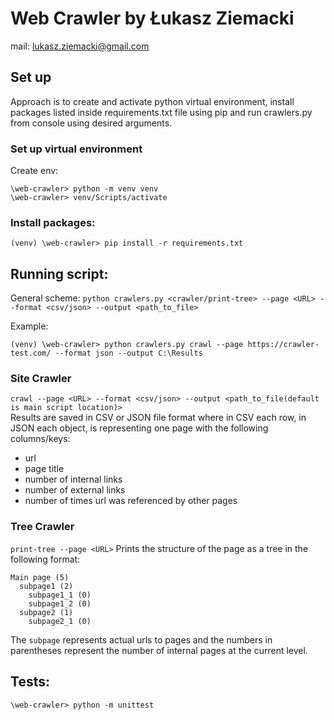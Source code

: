 
# Web Crawler by Łukasz Ziemacki
mail: lukasz.ziemacki@gmail.com

## Set up
Approach is to create and activate python virtual environment, install packages listed inside requirements.txt file using pip and run crawlers.py from console using desired arguments.

### Set up virtual environment
Create env:
```
\web-crawler> python -m venv venv
\web-crawler> venv/Scripts/activate
```
### Install packages:
```
(venv) \web-crawler> pip install -r requirements.txt 
```

## Running script:
General scheme: `python crawlers.py <crawler/print-tree> --page <URL> --format <csv/json> --output <path_to_file>`

Example:
```
(venv) \web-crawler> python crawlers.py crawl --page https://crawler-test.com/ --format json --output C:\Results
```

### Site Crawler
`crawl --page <URL> --format <csv/json> --output <path_to_file(default is main script location)>`  
Results are saved in CSV or JSON file format where in CSV each row, in JSON each object, is representing one page with the following columns/keys:
- url
- page title
- number of internal links
- number of external links
- number of times url was referenced by other pages


### Tree Crawler
`print-tree --page <URL>`
Prints the structure of the page as a tree in the following format:
```
Main page (5)
  subpage1 (2)
    subpage1_1 (0)
    subpage1_2 (0)
  subpage2 (1)
    subpage2_1 (0)
```
The `subpage` represents actual urls to pages and the numbers in parentheses represent the number of internal pages at the current level.

## Tests:
```
\web-crawler> python -m unittest
```

